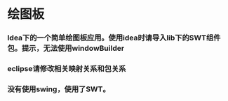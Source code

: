 # 绘图板
### Idea下的一个简单绘图板应用。使用idea时请导入lib下的SWT组件包。提示，无法使用windowBuilder
### eclipse请修改相关映射关系和包关系
### 没有使用swing，使用了SWT。
